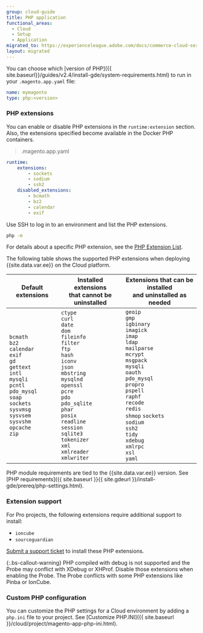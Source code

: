 ```yaml
---
group: cloud-guide
title: PHP application
functional_areas:
  - Cloud
  - Setup
  - Application
migrated_to: https://experienceleague.adobe.com/docs/commerce-cloud-service/user-guide/configure/app/php-settings.html
layout: migrated
---
```


You can choose which [version of PHP]({{ site.baseurl}}/guides/v2.4/install-gde/system-requirements.html) to run in your `.magento.app.yaml` file:

```yaml
name: mymagento
type: php:<version>
```

### PHP extensions

You can enable or disable PHP extensions in the `runtime:extension` section. Also, the extensions specified become available in the Docker PHP containers.

> .magento.app.yaml

```yaml
runtime:
    extensions:
        - sockets
        - sodium
        - ssh2
    disabled_extensions:
        - bcmath
        - bz2
        - calendar
        - exif
```

Use SSH to log in to an environment and list the PHP extensions.

```bash
php -m
```

For details about a specific PHP extension, see the [PHP Extension List](https://www.php.net/manual/en/extensions.alphabetical.php).

The following table shows the supported PHP extensions when deploying {{site.data.var.ee}} on the Cloud platform.

| Default extensions | Installed extensions<br>that cannot be uninstalled | Extensions that can be installed<br> and uninstalled as needed|
|--------------------|---------------------|---------------------|
| `bcmath`<br>`bz2`<br>`calendar`<br>`exif`<br>`gd`<br>`gettext`<br> `intl`<br> `mysqli`<br> `pcntl`<br> `pdo_mysql`<br> `soap`<br> `sockets`<br>  `sysvmsg`<br> `sysvsem`<br> `sysvshm`<br> `opcache`<br> `zip` | `ctype`<br> `curl`<br>`date`<br> `dom`<br> `fileinfo`<br> `filter`<br> `ftp`<br> `hash`<br> `iconv`<br> `json`<br> `mbstring`<br> `mysqlnd`<br> `openssl`<br> `pcre`<br> `pdo`<br> `pdo_sqlite`<br> `phar`<br>`posix`<br> `readline`<br> `session`<br> `sqlite3`<br> `tokenizer`<br> `xml`<br> `xmlreader`<br> `xmlwriter`<br> |`geoip`<br>`gmp`<br> `igbinary`<br> `imagick`<br>`imap`<br> `ldap`<br> `mailparse`<br> `mcrypt`<br> `msgpack`<br> `mysqli`<br> `oauth`<br> `pdo_mysql`<br> `propro`<br> `pspell`<br> `raphf`<br> `recode`<br> `redis`<br> `shmop` `sockets`<br> `sodium`<br> `ssh2`<br>`tidy`<br> `xdebug`<br> `xmlrpc`<br> `xsl`<br> `yaml` |

PHP module requirements are tied to the {{site.data.var.ee}} version. See [PHP requirements]({{ site.baseurl }}{{ site.gdeurl }}/install-gde/prereq/php-settings.html).

### Extension support

For Pro projects, the following extensions require additional support to install:

-  `ioncube`
-  `sourceguardian`

[Submit a support ticket](https://support.magento.com/hc/en-us/articles/360000913794#submit-ticket) to install these PHP extensions.

{:.bs-callout-warning}
PHP compiled with debug is not supported and the Probe may conflict with XDebug or XHProf. Disable those extensions when enabling the Probe. The Probe conflicts with some PHP extensions like Pinba or IonCube.

### Custom PHP configuration

You can customize the PHP settings for a Cloud environment by adding a `php.ini` file to your project. See [Customize PHP.INI]({{ site.baseurl }}/cloud/project/magento-app-php-ini.html).
